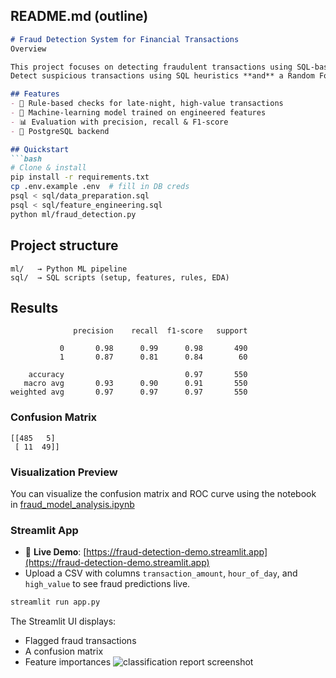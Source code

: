 ## README.md (outline)
```markdown
# Fraud Detection System for Financial Transactions
Overview

This project focuses on detecting fraudulent transactions using SQL-based pattern detection and a machine learning model implemented in Python. The goal is to analyze financial transaction data and classify transactions as fraudulent or legitimate.
Detect suspicious transactions using SQL heuristics **and** a Random Forest classifier.

## Features
- 🔎 Rule‑based checks for late‑night, high‑value transactions
- 🤖 Machine‑learning model trained on engineered features
- 📊 Evaluation with precision, recall & F1‑score
- 🐘 PostgreSQL backend

## Quickstart
```bash
# Clone & install
pip install -r requirements.txt
cp .env.example .env  # fill in DB creds
psql < sql/data_preparation.sql
psql < sql/feature_engineering.sql
python ml/fraud_detection.py
```

## Project structure
```
ml/   → Python ML pipeline
sql/  → SQL scripts (setup, features, rules, EDA)
```

## Results
```
              precision    recall  f1-score   support

           0       0.98      0.99      0.98       490
           1       0.87      0.81      0.84        60

    accuracy                           0.97       550
   macro avg       0.93      0.90      0.91       550
weighted avg       0.97      0.97      0.97       550
```

### Confusion Matrix
```
[[485   5]
 [ 11  49]]
```

### Visualization Preview

You can visualize the confusion matrix and ROC curve using the notebook in [fraud_model_analysis.ipynb](https://github.com/byinges21/Fraud-Detection-System-for-Financial-Transactions/blob/main/fraud_model_analysis.ipynb)


### Streamlit App
- 📍 **Live Demo**: [https://fraud-detection-demo.streamlit.app](https://fraud-detection-demo.streamlit.app)
- Upload a CSV with columns `transaction_amount`, `hour_of_day`, and `high_value` to see fraud predictions live.

```bash
streamlit run app.py
```

The Streamlit UI displays:
- Flagged fraud transactions
- A confusion matrix
- Feature importances
![classification report screenshot](docs/classification_report.png)


